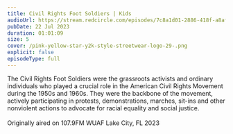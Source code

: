 ```yaml
---
title: Civil Rights Foot Soldiers | Kids
audioUrl: https://stream.redcircle.com/episodes/7c8a1d01-2886-418f-a8af-95a625dfca5e/stream.mp3
pubDate: 22 Jul 2023
duration: 01:01:09
size: 5
cover: /pink-yellow-star-y2k-style-streetwear-logo-29-.png
explicit: false
episodeType: full
---
```

The Civil Rights Foot Soldiers were the grassroots activists and ordinary individuals who played a crucial role in the American Civil Rights Movement during the 1950s and 1960s. They were the backbone of the movement, actively participating in protests, demonstrations, marches, sit-ins and other nonviolent actions to advocate for racial equality and social justice.\
\
Originally aired on 107.9FM WUAF Lake City, FL 2023